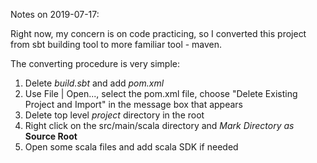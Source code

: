 
Notes on 2019-07-17:

Right now, my concern is on code practicing, so I converted this project from sbt building tool to more familiar tool - maven.

The converting procedure is very simple:

1. Delete *build.sbt* and add *pom.xml*
2. Use File | Open..., select the pom.xml file, choose "Delete Existing Project and Import" in the message box that appears
3. Delete top level *project* directory in the root
4. Right click on the src/main/scala directory and *Mark Directory as* **Source Root**
5. Open some scala files and add scala SDK if needed
